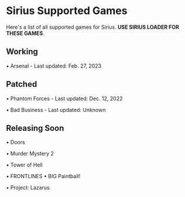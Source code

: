 # Sirius Supported Games

Here's a list of all supported games for Sirius. **USE SIRIUS LOADER FOR THESE GAMES**.

## Working

• Arsenal - Last updated: Feb. 27, 2023

## Patched

• Phantom Forces - Last updated: Dec. 12, 2022


• Bad Business - Last updated: Unknown

## Releasing Soon

• Doors


• Murder Mystery 2


• Tower of Hell


• FRONTLINES
• BIG Paintball!

• Project: Lazarus

